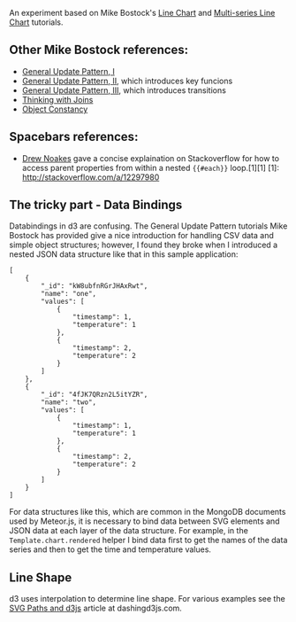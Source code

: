 An experiment based on Mike Bostock's [Line Chart](http://bl.ocks.org/mbostock/3883245) and [Multi-series Line Chart](http://bl.ocks.org/mbostock/3884955) tutorials.

## Other Mike Bostock references:
* [General Update Pattern, I](http://bl.ocks.org/mbostock/3808218)
* [General Update Pattern, II](http://bl.ocks.org/mbostock/3808221), which introduces key funcions
* [General Update Pattern, III](http://bl.ocks.org/mbostock/3808234), which introduces transitions
* [Thinking with Joins](http://bost.ocks.org/mike/join/)
* [Object Constancy](http://bost.ocks.org/mike/constancy/)

## Spacebars references:
* [Drew Noakes](http://stackoverflow.com/users/24874/drew-noakes) gave a concise explaination on Stackoverflow for how to access parent properties from within a nested `{{#each}}` loop.[1][1]
[1]: http://stackoverflow.com/a/12297980

## The tricky part - Data Bindings
Databindings in d3 are confusing. The General Update Pattern tutorials Mike Bostock has provided give a nice introduction for handling CSV data and simple object structures; however, I found they broke when I introduced a nested JSON data structure like that in this sample application:

    [
        {
            "_id": "kW8ubfnRGrJHAxRwt",
            "name": "one",
            "values": [
                {
                    "timestamp": 1,
                    "temperature": 1
                },
                {
                    "timestamp": 2,
                    "temperature": 2
                }
            ]
        },
        {
            "_id": "4fJK7QRzn2L5itYZR",
            "name": "two",
            "values": [
                {
                    "timestamp": 1,
                    "temperature": 1
                },
                {
                    "timestamp": 2,
                    "temperature": 2
                }
            ]
        }
    ]

For data structures like this, which are common in the MongoDB documents used by Meteor.js, it is necessary to bind data between SVG elements and JSON data at each layer of the data structure. For example, in the `Template.chart.rendered` helper I bind data first to get the names of the data series and then to get the time and temperature values.

## Line Shape
d3 uses interpolation to determine line shape. For various examples see the [SVG Paths and d3js](https://www.dashingd3js.com/svg-paths-and-d3js) article at dashingd3js.com.